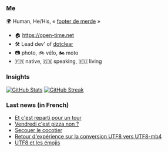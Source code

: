 ### Me

🌍 Human, He/His, « [footer de merde](https://open-time.net/post/2013/07/17/La-veritable-histoire-du-Footer-de-merde-) » 
* 🏠 https://open-time.net 
* 🛠️ Lead dev' of [dotclear](https://git.dotclear.org/dev/dotclear)
* 📷 photo, 🚲 vélo, 🏍️ moto 
* 🇫🇷 native, 🇬🇧 speaking, 🇪🇺 living

### Insights

[![GitHub Stats](https://github-readme-stats.vercel.app/api?username=franck-paul)](https://github.com/franck-paul)
[![GitHub Streak](https://github-readme-streak-stats.herokuapp.com?user=franck-paul)](https://git.io/streak-stats)

### Last news (in French)

<!-- BLOG-POST-LIST:START -->
- [Et c&#39;est reparti pour un tour](https://open-time.net/post/2023/01/07/Et-c-est-reparti-pour-un-tour)
- [Vendredi c&#39;est pizza non ?](https://open-time.net/post/2023/01/06/Vendredi-c-est-pizza-non)
- [Secouer le cocotier](https://open-time.net/post/2023/01/05/Secouer-le-cocotier)
- [Retour d&#39;expérience sur la conversion UTF8 vers UTF8-mb4](https://open-time.net/post/2023/01/04/Retour-d-experience-sur-la-conversion-UTF8-vers-UTF8-mb4)
- [UTF8 et les émojis](https://open-time.net/post/2023/01/03/UTF8-et-les-emojis)
<!-- BLOG-POST-LIST:END -->
